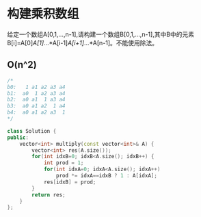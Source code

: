 # 构建乘积数组

给定一个数组A[0,1,...,n-1],请构建一个数组B[0,1,...,n-1],其中B中的元素B[i]=A[0]*A[1]*...*A[i-1]*A[i+1]*...*A[n-1]。不能使用除法。

## O(n^2)

```cpp
/*
b0:   1 a1 a2 a3 a4
b1:  a0  1 a2 a3 a4
b2:  a0 a1  1 a3 a4
b3:  a0 a1 a2  1 a4
b4:  a0 a1 a2 a3  1
*/ 

class Solution {
public:
    vector<int> multiply(const vector<int>& A) {
        vector<int> res(A.size());
        for(int idxB=0; idxB<A.size(); idxB++) {
            int prod = 1;
            for(int idxA=0; idxA<A.size(); idxA++)
                prod *= idxA==idxB ? 1 : A[idxA];
            res[idxB] = prod;
        }
        return res;
    }
};
```
